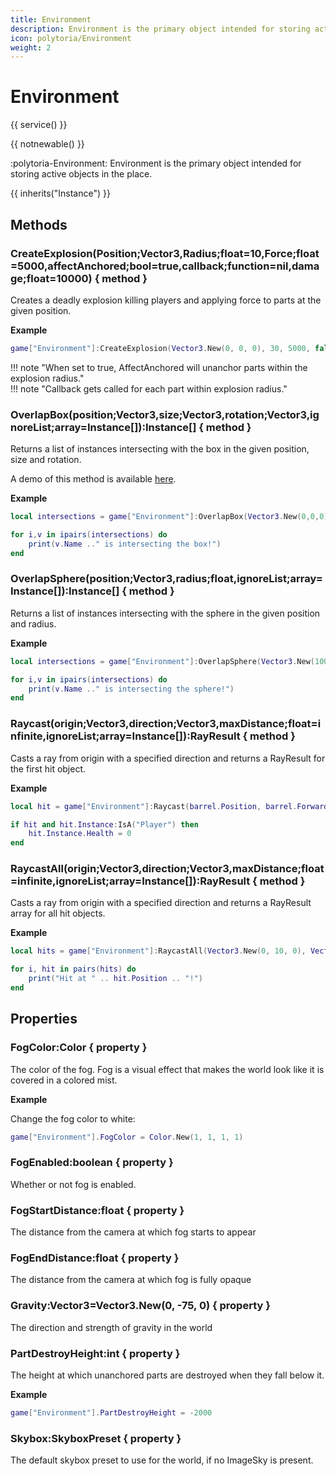 ```yaml
---
title: Environment
description: Environment is the primary object intended for storing active objects in the place.
icon: polytoria/Environment
weight: 2
---
```


# Environment

{{ service() }}

{{ notnewable() }}

:polytoria-Environment: Environment is the primary object intended for storing active objects in the place.

{{ inherits("Instance") }}

## Methods

### CreateExplosion(Position;Vector3,Radius;float=10,Force;float=5000,affectAnchored;bool=true,callback;function=nil,damage;float=10000) { method }

Creates a deadly explosion killing players and applying force to parts at the given position.

**Example**

```lua
game["Environment"]:CreateExplosion(Vector3.New(0, 0, 0), 30, 5000, false, nil, 10)
```

<div data-search-exclude markdown>
!!! note "When set to true, AffectAnchored will unanchor parts within the explosion radius."
</div>

<div data-search-exclude markdown>
!!! note "Callback gets called for each part within explosion radius."
</div>

### OverlapBox(position;Vector3,size;Vector3,rotation;Vector3,ignoreList;array=Instance[]):Instance[] { method }

Returns a list of instances intersecting with the box in the given position, size and rotation.

A demo of this method is available [here](https://polytoria.com/places/9269).

**Example**

```lua
local intersections = game["Environment"]:OverlapBox(Vector3.New(0,0,0), Vector3.New(2,2,3), Vector3.New(0,0,0))

for i,v in ipairs(intersections) do
    print(v.Name .." is intersecting the box!")
end
```

### OverlapSphere(position;Vector3,radius;float,ignoreList;array=Instance[]):Instance[] { method }

Returns a list of instances intersecting with the sphere in the given position and radius.

**Example**

```lua
local intersections = game["Environment"]:OverlapSphere(Vector3.New(100,0,45), 25)

for i,v in ipairs(intersections) do
    print(v.Name .." is intersecting the sphere!")
end
```

### Raycast(origin;Vector3,direction;Vector3,maxDistance;float=infinite,ignoreList;array=Instance[]):RayResult { method }

Casts a ray from origin with a specified direction and returns a RayResult for the first hit object.

**Example**

```lua
local hit = game["Environment"]:Raycast(barrel.Position, barrel.Forward)

if hit and hit.Instance:IsA("Player") then
    hit.Instance.Health = 0
end
```

### RaycastAll(origin;Vector3,direction;Vector3,maxDistance;float=infinite,ignoreList;array=Instance[]):RayResult { method }

Casts a ray from origin with a specified direction and returns a RayResult array for all hit objects.

**Example**

```lua
local hits = game["Environment"]:RaycastAll(Vector3.New(0, 10, 0), Vector3.New(0, -1, 0), 100)

for i, hit in pairs(hits) do
    print("Hit at " .. hit.Position .. "!")
end
```

## Properties

### FogColor:Color { property }

The color of the fog. Fog is a visual effect that makes the world look like it is covered in a colored mist.

**Example**

Change the fog color to white:

```lua
game["Environment"].FogColor = Color.New(1, 1, 1, 1)
```

### FogEnabled:boolean { property }

Whether or not fog is enabled.

### FogStartDistance:float { property }

The distance from the camera at which fog starts to appear

### FogEndDistance:float { property }

The distance from the camera at which fog is fully opaque

### Gravity:Vector3=Vector3.New(0, -75, 0) { property }

The direction and strength of gravity in the world

### PartDestroyHeight:int { property }

The height at which unanchored parts are destroyed when they fall below it.

**Example**

```lua
game["Environment"].PartDestroyHeight = -2000
```

### Skybox:SkyboxPreset { property }

The default skybox preset to use for the world, if no ImageSky is present.
